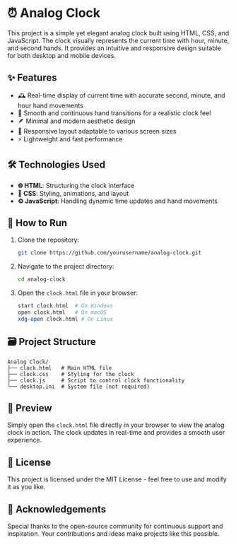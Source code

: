 # ⏰ Analog Clock

This project is a simple yet elegant analog clock built using HTML, CSS, and JavaScript. The clock visually represents the current time with hour, minute, and second hands. It provides an intuitive and responsive design suitable for both desktop and mobile devices.

## ✨ Features

- 🕰️ Real-time display of current time with accurate second, minute, and hour hand movements
- 🎯 Smooth and continuous hand transitions for a realistic clock feel
- 🪶 Minimal and modern aesthetic design
- 📱 Responsive layout adaptable to various screen sizes
- ⚡ Lightweight and fast performance

## 🛠️ Technologies Used

- **🌐 HTML**: Structuring the clock interface
- **🎨 CSS**: Styling, animations, and layout
- **⚙️ JavaScript**: Handling dynamic time updates and hand movements

## 🚀 How to Run

1. Clone the repository:
   ```bash
   git clone https://github.com/yourusername/analog-clock.git
   ```
2. Navigate to the project directory:
   ```bash
   cd analog-clock
   ```
3. Open the `clock.html` file in your browser:
   ```bash
   start clock.html  # On Windows
   open clock.html   # On macOS
   xdg-open clock.html # On Linux
   ```

## 🗃️ Project Structure

```
Analog Clock/
├── clock.html   # Main HTML file
├── clock.css    # Styling for the clock
├── clock.js     # Script to control clock functionality
└── desktop.ini  # System file (not required)
```

## 🌟 Preview

Simply open the `clock.html` file directly in your browser to view the analog clock in action. The clock updates in real-time and provides a smooth user experience.

## 📜 License

This project is licensed under the MIT License - feel free to use and modify it as you like.

## 🙌 Acknowledgements

Special thanks to the open-source community for continuous support and inspiration. Your contributions and ideas make projects like this possible.

